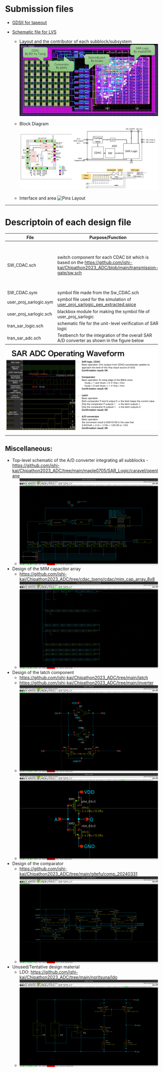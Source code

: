 # Submission files
- [GDSII for tapeout](https://github.com/ishi-kai/Chipathon2023_ADC/blob/main/submit_version/klayout/SAR_TOP.gds)
- [Schematic file for LVS](https://github.com/ishi-kai/Chipathon2023_ADC/blob/main/submit_version/xschem/sar_adc_lvs.sch)

  - Layout and the contributor of each subblock/subsystem
  ![Parts Layout](./images/layout.jpg)

  - Block Diagram
  ![Block Figs](./images/PnR.png)

  - Interface and area
  ![Pins Layout](./images/layout_pin_placement.png)  

---

# Descriptoin of each design file
| File | Purpose/Function | Remark |
| --- | --- | --- |
|SW_CDAC.sch|switch component for each CDAC bit which is based on the https://github.com/ishi-kai/Chipathon2023_ADC/blob/main/transmission-gate/sw.sch|The only difference from the base sw.sch is the NMOS connected to the Vout port|
|SW_CDAC.sym|symbol file made from the Sw_CDAC.sch||
|user_proj_sarlogic.sym|symbol file used for the simulation of [user_proj_sarlogic_pex_extracted.spice](https://github.com/ishi-kai/Chipathon2023_ADC/blob/main/maple0705/SAR_Logic/caravel/openlane/user_proj_sarlogic.gds)||
|user_proj_sarlogic.sch|blackbox module for making the symbol file of user_proj_sarlogic||
|tran_sar_logic.sch|schematic file for the unit-level verification of SAR logic||
|tran_sar_adc.sch|Testbench for the integration of the overall SAR A/D converter as shown in the figure below||

![SAR-ADC Spec](./images/sar_adc_operating_waveform.png) 

---

## Miscellaneous:  
  - Top-level schematic of the A/D converter integrating all subblocks 
    -https://github.com/ishi-kai/Chipathon2023_ADC/tree/main/maple0705/SAR_Logic/caravel/openlane
    - ![SAR_TOP_LVS](./images/SAR_TOP_LVS.png)  
  - Design of the MIM capacitor array  
    - https://github.com/ishi-kai/Chipathon2023_ADC/tree/cdac_tseng/cdac/mim_cap_array_8x8
    - ![CDAC](./images/advanced_mimcap_array8x8_15step.png)  
  - Design of the latch component
    - https://github.com/ishi-kai/Chipathon2023_ADC/tree/main/latch  
    - https://github.com/ishi-kai/Chipathon2023_ADC/tree/main/inverter
    - ![LATCH](./images/LATCH.png)  
    - ![Inv](./images/Inv.png)  
  - Design of the comparator
    - https://github.com/ishi-kai/Chipathon2023_ADC/tree/main/gitefu/comp_20240331
    - ![Comparator](./images/comp_20240331.png)  
  - Unused/Tentative design material
      - LDO: https://github.com/ishi-kai/Chipathon2023_ADC/tree/main/noritsuna/ldo
      - ![LDO](./images/ldo.png)  

